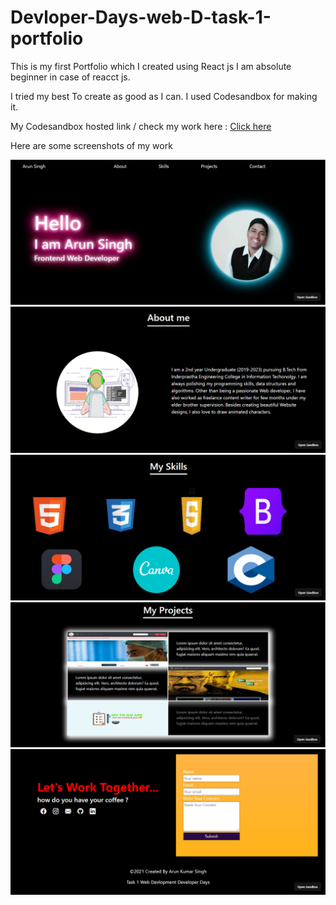 # Devloper-Days-web-D-task-1-portfolio

<p>This is my first Portfolio which I created using React js I am absolute beginner in case of reacct js.</p>
<p> I tried my best To create as good as I can. I used Codesandbox for making it.</p>
<p>My Codesandbox hosted link / check my work here : <a href="https://6300c.csb.app/">Click here</a>
<p>Here are some screenshots of my work </p>
<img src="/scree/Pic1.png">
<img src="/scree/Pic2.png">
<img src="/scree/Pic3.png">
<img src="/scree/Pic4.png">
<img src="/scree/Pic5.png">
